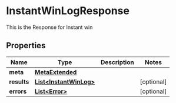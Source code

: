 

# InstantWinLogResponse

This is the Response for Instant win

## Properties

Name | Type | Description | Notes
------------ | ------------- | ------------- | -------------
**meta** | [**MetaExtended**](MetaExtended.md) |  | 
**results** | [**List&lt;InstantWinLog&gt;**](InstantWinLog.md) |  |  [optional]
**errors** | [**List&lt;Error&gt;**](Error.md) |  |  [optional]



